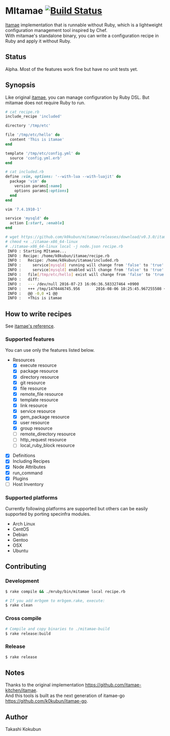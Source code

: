 # MItamae [![Build Status](https://travis-ci.org/k0kubun/mitamae.svg?branch=master)](https://travis-ci.org/k0kubun/mitamae)

[Itamae](https://github.com/itamae-kitchen/itamae) implementation that is runnable without Ruby, which is a lightweight configuration management tool inspired by Chef.  
With mitamae's standalone binary, you can write a configuration recipe in Ruby and apply it without Ruby.

## Status

Alpha. Most of the features work fine but have no unit tests yet.

## Synopsis

Like original [itamae](https://github.com/itamae-kitchen/itamae), you can manage configuration by Ruby DSL. But mitamae does not require Ruby to run.

```rb
# cat recipe.rb
include_recipe 'included'

directory '/tmp/etc'

file '/tmp/etc/hello' do
  content 'This is itamae'
end

template '/tmp/etc/config.yml' do
  source 'config.yml.erb'
end
```

```rb
# cat included.rb
define :vim, options: '--with-lua --with-luajit' do
  package 'vim' do
    version params[:name]
    options params[:options]
  end
end

vim '7.4.1910-1'

service 'mysqld' do
  action [:start, :enable]
end
```

```bash
# wget https://github.com/k0kubun/mitamae/releases/download/v0.3.0/itamae-x86_64-linux
# chmod +x ./itamae-x86_64-linux
# ./itamae-x86_64-linux local -j node.json recipe.rb
 INFO : Starting MItamae...
 INFO : Recipe: /home/k0kubun/itamae/recipe.rb
 INFO :   Recipe: /home/k0kubun/itamae/included.rb
 INFO :     service[mysqld] running will change from 'false' to 'true'
 INFO :     service[mysqld] enabled will change from 'false' to 'true'
 INFO :   file[/tmp/etc/hello] exist will change from 'false' to 'true'
 INFO :   diff:
 INFO :   --- /dev/null 2016-07-23 16:06:36.583327464 +0900
 INFO :   +++ /tmp/1470446745.956       2016-08-06 10:25:45.967255508 +0900
 INFO :   @@ -0,0 +1 @@
 INFO :   +This is itamae
```

## How to write recipes

See [itamae's reference](https://github.com/itamae-kitchen/itamae/wiki).

### Supported features

You can use only the features listed below.

- Resources
  - [x] execute resource
  - [x] package resource
  - [x] directory resource
  - [x] git resource
  - [x] file resource
  - [x] remote\_file resource
  - [x] template resource
  - [x] link resource
  - [x] service resource
  - [x] gem\_package resource
  - [x] user resource
  - [x] group resource
  - [ ] remote\_directory resource
  - [ ] http\_request resource
  - [ ] local\_ruby\_block resource
- [x] Definitions
- [x] Including Recipes
- [x] Node Attributes
- [x] run\_command
- [x] Plugins
- [ ] Host Inventory

### Supported platforms

Currently following platforms are supported but others can be easily supported by porting specinfra modules.

- Arch Linux
- CentOS
- Debian
- Gentoo
- OSX
- Ubuntu

## Contributing
### Development

```bash
$ rake compile && ./mruby/bin/mitamae local recipe.rb

# If you add mrbgem to mrbgem.rake, execute:
$ rake clean
```

### Cross compile

```bash
# Compile and copy binaries to ./mitamae-build
$ rake release:build
```

### Release

```bash
$ rake release
```

## Notes

Thanks to the original implementation https://github.com/itamae-kitchen/itamae.  
And this tools is built as the next generation of itamae-go https://github.com/k0kubun/itamae-go.

## Author

Takashi Kokubun
